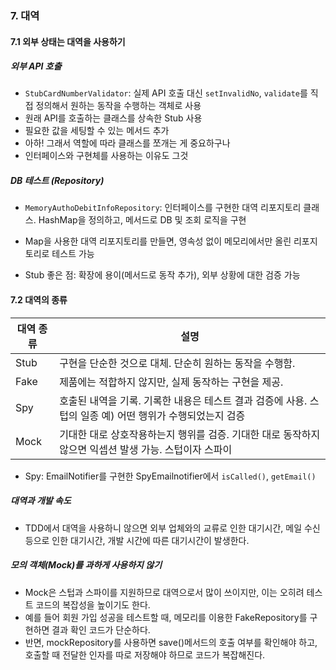 ### 7. 대역

#### 7.1 외부 상태는 대역을 사용하기

##### 외부 API 호출

- `StubCardNumberValidator`: 실제 API 호출 대신 `setInvalidNo`, `validate`를 직접 정의해서 원하는 동작을 수행하는 객체로 사용
- 원래 API를 호출하는 클래스를 상속한 Stub 사용
- 필요한 값을 세팅할 수 있는 메서드 추가
- 아하! 그래서 역할에 따라 클래스를 쪼개는 게 중요하구나
- 인터페이스와 구현체를 사용하는 이유도 그것

##### DB 테스트 (Repository)

- `MemoryAuthoDebitInfoRepository`: 인터페이스를 구현한 대역 리포지토리 클래스. HashMap을 정의하고, 메서드로 DB 및 조회 로직을 구현
- Map을 사용한 대역 리포지토리를 만들면, 영속성 없이 메모리에서만 올린 리포지토리로 테스트 가능


- Stub 좋은 점: 확장에 용이(메서드로 동작 추가), 외부 상황에 대한 검증 가능

#### 7.2 대역의 종류

| 대역 종류 | 설명                                                             |
|-------|----------------------------------------------------------------|
| Stub  | 구현을 단순한 것으로 대체. 단순히 원하는 동작을 수행함.                               |
| Fake  | 제품에는 적합하지 않지만, 실제 동작하는 구현을 제공.                                 |
| Spy   | 호출된 내역을 기록. 기록한 내용은 테스트 결과 검증에 사용. 스텁의 일종  예) 어떤 행위가 수행되었는지 검증 |
| Mock  | 기대한 대로 상호작용하는지 행위를 검증. 기대한 대로 동작하지 않으면 익셉션 발생 가능. 스텁이자 스파이     |

- Spy: EmailNotifier를 구현한 SpyEmailnotifier에서 `isCalled()`, `getEmail()`


##### 대역과 개발 속도

* TDD에서 대역을 사용하니 않으면 외부 업체와의 교류로 인한 대기시간, 메일 수신 등으로 인한 대기시간, 개발 시간에 따른 대기시간이 발생한다.

##### 모의 객체(Mock)를 과하게 사용하지 않기

* Mock은 스텁과 스파이를 지원하므로 대역으로서 많이 쓰이지만, 이는 오히려 테스트 코드의 복잡성을 높이기도 한다.
* 예를 들어 회원 가입 성공을 테스트할 때, 메모리를 이용한 FakeRepository를 구현하면 결과 확인 코드가 단순하다.
* 반면, mockRepository를 사용하면 save()메서드의 호출 여부를 확인해야 하고, 호출할 때 전달한 인자를 따로 저장해야 하므로 코드가 복잡해진다.

